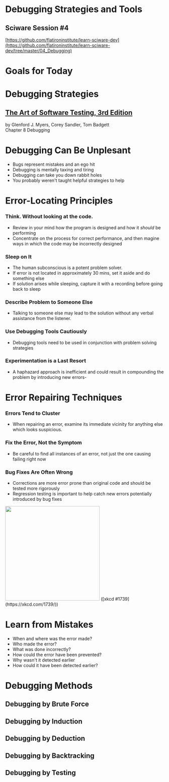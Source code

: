 # Debugging Strategies and Tools

## Sciware Session #4

[https://github.com/flatironinstitute/learn-sciware-dev](https://github.com/flatironinstitute/learn-sciware-dev/tree/master/04_Debugging)


# Goals for Today 



# Debugging Strategies

## [The Art of Software Testing, 3rd Edition](https://www.amazon.com/Art-Software-Testing-Glenford-Myers-dp-1118031962/dp/1118031962)  
by Glenford J. Myers, Corey Sandler, Tom Badgett  
Chapter 8 Debugging



# Debugging Can Be Unplesant

- Bugs represent mistakes and an ego hit
- Debugging is mentally taxing and tiring
- Debugging can take you down rabbit holes
- You probably weren't taught helpful strategies to help



# Error-Locating Principles



### Think. Without looking at the code. 
  - Review in your mind how the program is designed and how it *should* be performing 
  - Concentrate on the process for correct performance, and then magine ways in which the code may be incorrectly designed


### Sleep on It

- The human subconscious is a potent problem solver.
- If error is not located in approximately 30 mins, set it aside and do something else
- If solution arises while sleeping, capture it with a recording before going back to sleep


### Describe Problem to Someone Else

- Talking to someone else may lead to the solution without any verbal assistance from the listener.


### Use Debugging Tools Cautiously

- Debugging tools need to be used in conjunction with problem solving strategies


### Experimentation is a Last Resort

- A haphazard approach is inefficient and could result in compounding the problem by introducing new errors-



# Error Repairing Techniques


### Errors Tend to Cluster

- When repairing an error, examine its immediate vicinity for anything else which looks suspicious.


### Fix the Error, Not the Symptom

- Be careful to find all instances of an error, not just the one causing failing right now


### Bug Fixes Are Often Wrong

- Corrections are more error prone than original code and should be tested more rigorously 
- Regression testing is important to help catch new errors potentially introduced by bug fixes

<img src='https://imgs.xkcd.com/comics/fixing_problems.png' height='300'>  
([xkcd #1739](https://xkcd.com/1739/))



# Learn from Mistakes

- When and where was the error made?
- Who made the error?
- What was done incorrectly?
- How could the error have been prevented?
- Why wasn't it detected earlier
- How could it have been detected earlier?


# Debugging Methods


## Debugging by Brute Force


## Debugging by Induction


## Debugging by Deduction


## Debugging by Backtracking


## Debugging by Testing

